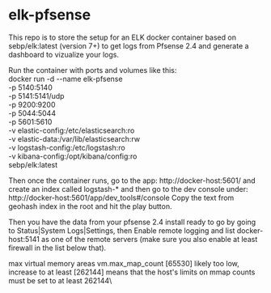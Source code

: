 # elk-pfsense
This repo is to store the setup for an ELK docker container based on sebp/elk:latest (version 7+) to get logs from Pfsense 2.4 and generate a dashboard to vizualize your logs.

Run the container with ports and volumes like this:\
docker run -d  --name elk-pfsense \
-p 5140:5140 \
-p 5141:5141/udp \
-p 9200:9200 \
-p 5044:5044 \
-p 5601:5610 \
-v elastic-config:/etc/elasticsearch:ro \
-v elastic-data:/var/lib/elasticsearch:rw \
-v logstash-config:/etc/logstash:ro \
-v kibana-config:/opt/kibana/config:ro \
sebp/elk:latest

Then once the container runs, go to the app: http://docker-host:5601/ and create an index called logstash-* and then go to the dev console under: http://docker-host:5601/app/dev_tools#/console
Copy the text from geohash index in the root and hit the play button.

Then you have the data from your pfsense 2.4 install ready to go by going to Status|System Logs|Settings, then Enable remote logging and list docker-host:5141 as one of the remote servers (make sure you also enable at least firewall in the list below that).

max virtual memory areas vm.max_map_count [65530] likely too low, increase to at least [262144] means that the host's limits on mmap counts must be set to at least 262144\


